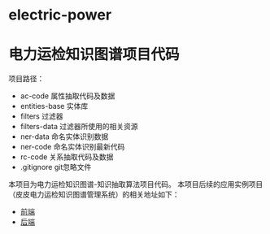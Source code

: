 # electric-power

# 电力运检知识图谱项目代码

项目路径：
- ac-code 属性抽取代码及数据
- entities-base 实体库
- filters 过滤器
- filters-data 过滤器所使用的相关资源 
- ner-data 命名实体识别数据
- ner-code 命名实体识别最新代码
- rc-code 关系抽取代码及数据
- .gitignore git忽略文件 

本项目为电力运检知识图谱-知识抽取算法项目代码。 
本项目后续的应用实例项目（皮皮电力运检知识图谱管理系统）的相关地址如下： 
- [前端](https://github.com/lionztt/power-kg-web) 
- [后端](https://github.com/lionztt/power-kg-node)


